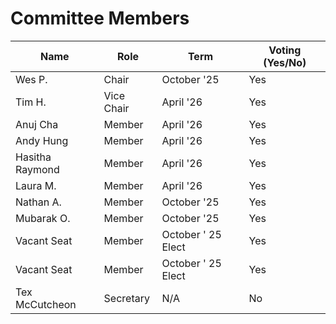 # Committee Members

| Name            | Role       | Term               | Voting (Yes/No) |
| --------------- | ---------- | ------------------ | --------------- |
| Wes P.          | Chair      | October '25        | Yes             |
| Tim H.          | Vice Chair | April '26          | Yes             |
| Anuj Cha        | Member     | April '26          | Yes             |
| Andy Hung       | Member     | April '26          | Yes             |
| Hasitha Raymond | Member     | April '26          | Yes             |
| Laura M.        | Member     | April '26          | Yes             |
| Nathan A.       | Member     | October '25        | Yes             |
| Mubarak O.      | Member     | October '25        | Yes             |
| Vacant Seat     | Member     | October ' 25 Elect | Yes             |
| Vacant Seat     | Member     | October ' 25 Elect | Yes             |
| Tex McCutcheon  | Secretary  | N/A                | No              |

